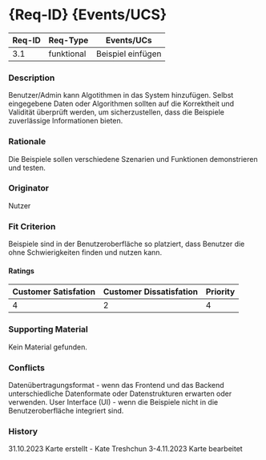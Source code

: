 # {Req-ID} {Events/UCS}

| Req-ID | Req-Type   | Events/UCs |
|--------|------------|------------|
| 3.1    | funktional |    Beispiel einfügen        |

### Description
Benutzer/Admin kann Algotithmen in das System hinzufügen.
Selbst eingegebene Daten oder Algorithmen sollten auf die Korrektheit und Validität  überprüft werden, um sicherzustellen, dass die Beispiele zuverlässige Informationen bieten.

### Rationale
Die Beispiele sollen verschiedene Szenarien und Funktionen demonstrieren und testen.

### Originator
Nutzer

### Fit Criterion
Beispiele sind in der Benutzeroberfläche so platziert, dass Benutzer die ohne Schwierigkeiten finden und nutzen kann.

#### Ratings
| Customer Satisfation | Customer Dissatisfation | Priority |
|----------------------|-------------------------|----------|
| 4                    | 2                       | 4        |

### Supporting Material
Kein Material gefunden.

### Conflicts
Datenübertragungsformat - wenn das Frontend und das Backend unterschiedliche Datenformate oder Datenstrukturen erwarten oder verwenden.
User Interface (UI) - wenn die Beispiele nicht in die Benutzeroberfläche integriert sind.

### History
31.10.2023 Karte erstellt - Kate Treshchun
3-4.11.2023 Karte bearbeitet


